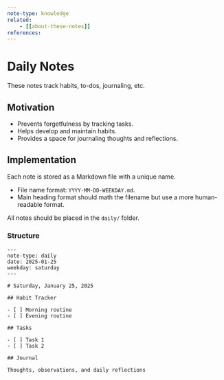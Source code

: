 ```yaml
---
note-type: knowledge
related:
    - [[about-these-notes]]
references:
---
```


# Daily Notes

These notes track habits, to-dos, journaling, etc.

## Motivation

- Prevents forgetfulness by tracking tasks.
- Helps develop and maintain habits.
- Provides a space for journaling thoughts and reflections.

## Implementation

Each note is stored as a Markdown file with a unique name.

- File name format: `YYYY-MM-DD-WEEKDAY.md`.
- Main heading format should math the filename but use a more human-readable
  format.

All notes should be placed in the `daily/` folder.

### Structure

```
---
note-type: daily
date: 2025-01-25
weekday: saturday
---

# Saturday, January 25, 2025

## Habit Tracker

- [ ] Morning routine
- [ ] Evening routine

## Tasks

- [ ] Task 1
- [ ] Task 2

## Journal

Thoughts, observations, and daily reflections
```
